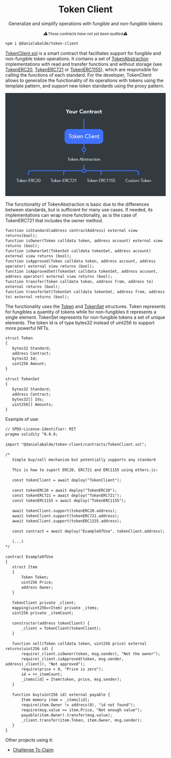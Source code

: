 <h1 align="center">Token Client</h1> 
<p align="center">Generalize and simplify operations with fungible and non-fungible tokens</p>
 
<p align="center" style="font-style: italic">⚠️<small>These contracts have not yet been audited</small>⚠️</p>


```md
npm i @danielabalde/token-client
```

[TokenClient.sol](contracts/TokenClient.sol) is a smart contract that facilitates support for fungible and non-fungible token operations. It contains a set of [TokenAbstraction](contracts/TokenAbstraction.sol) implementations with read and transfer functions and without storage (see [TokenERC20](contracts/concretes/TokenERC20.sol), [TokenERC721](contracts/concretes/TokenERC721.sol) or [TokenERC1155](contracts/concretes/TokenERC1155.sol)), which are responsible for calling the functions of each standard. For the developer, TokenClient allows to generalize the functionality of its operations with tokens using the template pattern, and support new token standards using the proxy pattern.
 

<p align="center"><img src="./assets/TokenClientDiagram.PNG" alt="TokenClientDiagram"></p>

The functionality of TokenAbstraction is basic due to the differences between standards, but is sufficient for many use cases. If needed, its implementations can wrap more functionality, as is the case of TokenERC721 that includes the owner method.

```solidity
function isStandard(address contractAddress) external view returns(bool);
function isOwner(Token calldata token, address account) external view returns (bool);
function isOwnerSet(TokenSet calldata tokenSet, address account) external view returns (bool);
function isApproved(Token calldata token, address account, address operator) external view returns (bool);
function isApprovedSet(TokenSet calldata tokenSet, address account, address operator) external view returns (bool);
function transfer(Token calldata token, address from, address to) external returns (bool);
function transferSet(TokenSet calldata tokenSet, address from, address to) external returns (bool);
```
The functionality uses the [Token](contracts/Token.sol) and [TokenSet](contracts/TokenSet.sol) structures. Token represents for fungibles a quantity of tokens while for non-fungibles it represents a single element. TokenSet represents for non-fungible tokens a set of unique elements. The token id is of type bytes32 instead of uint256 to support more powerful NFTs.

 ```solidity
struct Token
{
    bytes32 Standard;
    address Contract;
    bytes32 Id;
    uint256 Amount;  
}

struct TokenSet
{
    bytes32 Standard;
    address Contract;
    bytes32[] Ids;
    uint256[] Amounts;  
}
```
Example of use:

 ```solidity
// SPDX-License-Identifier: MIT
pragma solidity ^0.8.9;

import "@danielabalde/token-client/contracts/TokenClient.sol";

/*
    Simple buy/sell mechanism but potentially supports any standard

    This is how to suport ERC20, ERC721 and ERC1155 using ethers.js:

    const tokenClient = await deploy("TokenClient");

    const tokenERC20 = await deploy("TokenERC20");
    const tokenERC721 = await deploy("TokenERC721");
    const tokenERC1155 = await deploy("TokenERC1155");
    
    await tokenClient.support(tokenERC20.address);
    await tokenClient.support(tokenERC721.address);
    await tokenClient.support(tokenERC1155.address); 

    const contract = await deploy("ExampleOfUse", tokenClient.address);

    (...)
*/

contract ExampleOfUse
{
    struct Item
    {
        Token Token;
        uint256 Price;
        address Owner;
    }

    TokenClient private _client;
    mapping(uint256=>Item) private _items;
    uint256 private _itemCount;

    constructor(address tokenClient) {
        _client = TokenClient(tokenClient);
    }

    function sell(Token calldata token, uint256 price) external returns(uint256 id) {
        require(_client.isOwner(token, msg.sender), "Not the owner");
        require(_client.isApproved(token, msg.sender, address(_client)), "Not approved");
        require(price > 0, "Price is zero"); 
        id = ++_itemCount;
        _items[id] = Item(token, price, msg.sender);
    }

    function buy(uint256 id) external payable {
        Item memory item = _items[id];
        require(item.Owner != address(0), "id not found");
        require(msg.value >= item.Price, "Not enough value");
        payable(item.Owner).transfer(msg.value);
        _client.transfer(item.Token, item.Owner, msg.sender);
    } 
}
```

Other projects using it:
- [Challenge To Claim](https://github.com/DanielAbalde/Challenge-To-Claim-Token)
